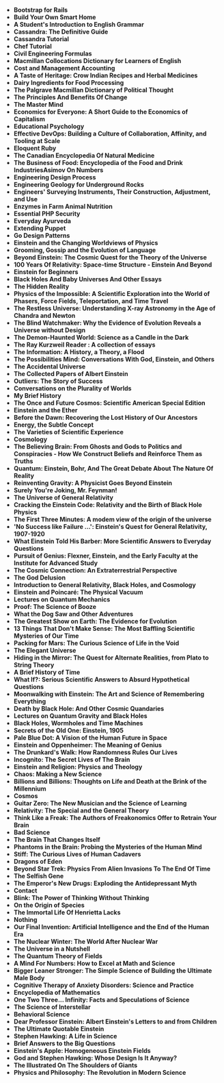 <ul>

                             

 <li><b><a target="_blank" href="img/sci(1).pdf" style="text-decoration:none;">Bootstrap for Rails</a></b></li>

 <li><b><a target="_blank" href="img/sci(2).pdf" style="text-decoration:none;">Build Your Own Smart Home</a></b></li>

<li><b><a target="_blank" href="img/sci(3).pdf" style="text-decoration:none;">A Student's Introduction to English Grammar</a></b></li>
 <li><b><a target="_blank" href="img/sci(4).pdf" style="text-decoration:none;">Cassandra: The Definitive Guide</a></b></li>                              
<li><b><a target="_blank" href="img/sci(5).pdf" style="text-decoration:none;">Cassandra Tutorial</a></b></li>
<li><b><a target="_blank" href="img/sci(6).pdf" style="text-decoration:none;">Chef Tutorial</a></b></li>
 <li><b><a target="_blank" href="img/sci(7).pdf" style="text-decoration:none;">Civil Engineering Formulas</a></b></li>

 <li><b><a target="_blank" href="img/sci(8).pdf" style="text-decoration:none;"> Macmillan Collocations Dictionary for Learners of English </a></b></li>
   <li><b><a target="_blank" href="img/sci(9).pdf" style="text-decoration:none;">Cost and Management Accounting</a></b></li>                             
 <li><b><a target="_blank" href="img/sci(10).pdf" style="text-decoration:none;">A Taste of Heritage: Crow Indian Recipes and Herbal Medicines </a></b></li>                              
<li><b><a target="_blank" href="img/sci(11).pdf" style="text-decoration:none;">Dairy Ingredients for Food Processing</a></b></li>
<li><b><a target="_blank" href="img/sci(12).pdf" style="text-decoration:none;">The Palgrave Macmillan Dictionary of Political
Thought</a></b></li>
<li><b><a target="_blank" href="img/sci(13).pdf" style="text-decoration:none;">The Principles And Benefits Of Change</a></b></li>
                              
<li><b><a target="_blank" href="img/sci(15).pdf" style="text-decoration:none;">The Master Mind</a></b></li>

<li><b><a target="_blank" href="img/sci(16).pdf" style="text-decoration:none;">Economics for Everyone: A Short Guide to the Economics of Capitalism</a></b></li>

  <li><b><a target="_blank" href="img/sci(17).pdf" style="text-decoration:none;">Educational Psychology</a></b></li>   
  
<li><b><a target="_blank" href="img/sci(18).pdf" style="text-decoration:none;">Effective DevOps: Building a Culture of Collaboration, Affinity, and Tooling at Scale</a></b></li> 

<li><b><a target="_blank" href="img/sci(20).pdf" style="text-decoration:none;">Eloquent Ruby </a></b></li>

<li><b><a target="_blank" href="img/sci(21).pdf" style="text-decoration:none;">The Canadian Encyclopedia Of Natural Medicine</a></b></li>
<li><b><a target="_blank" href="img/sci(22).pdf" style="text-decoration:none;">The Business of Food: Encyclopedia of the Food and Drink IndustriesAsimov On Numbers</a></b></li> 
 <li><b><a target="_blank" href="img/sci(23).pdf" style="text-decoration:none;">Engineering Design Process</a></b></li> 
 

   <li><b><a target="_blank" href="img/sci(24).pdf" style="text-decoration:none;">Engineering Geology for Underground Rocks</a></b></li>
 
   <li><b><a target="_blank" href="img/sci(25).pdf" style="text-decoration:none;">Engineers' Surveying Instruments, Their Construction, Adjustment, and Use</a></b></li>                              
 <li><b><a target="_blank" href="img/sci(26).pdf" style="text-decoration:none;">Enzymes in Farm Animal Nutrition</a></b></li>
 <li><b><a target="_blank" href="img/sci(27).pdf" style="text-decoration:none;">Essential PHP Security</a></b></li>
   
 
   <li><b><a target="_blank" href="img/sci(28).pdf" style="text-decoration:none;">Everyday Ayurveda </a></b></li>
 
   <li><b><a target="_blank" href="img/sci(29).pdf" style="text-decoration:none;">Extending Puppet </a></b></li>                              

  <li><b><a target="_blank" href="img/sci(30).pdf" style="text-decoration:none;">Go Design Patterns</a></b></li>
 
   <li><b><a target="_blank" href="img/sci(31).pdf" style="text-decoration:none;">Einstein and the Changing Worldviews of Physics</a></b></li> 
    <li><b><a target="_blank" href="img/sci(32).pdf" style="text-decoration:none;">Grooming, Gossip and the Evolution of Language</a></b></li> 

   <li><b><a target="_blank" href="img/sci(33).pdf" style="text-decoration:none;">Beyond Einstein: The Cosmic Quest for the Theory
of the Universe</a></b></li>                              

  <li><b><a target="_blank" href="img/sci(34).pdf" style="text-decoration:none;">100 Years Of Relativity: Space-time Structure - Einstein And Beyond</a></b></li> 
 

  <li><b><a target="_blank" href="img/sci(36).pdf" style="text-decoration:none;">Einstein for Beginners</a></b></li> 
 
<li><b><a target="_blank" href="img/sci(37).pdf" style="text-decoration:none;">Black Holes And Baby Universes And Other Essays</a></b></li>
 <li><b><a target="_blank" href="img/sci(38).pdf" style="text-decoration:none;">The Hidden Reality</a></b></li>
<li><b><a target="_blank" href="img/sci(39).pdf" style="text-decoration:none;">Physics of the Impossible: A Scientific Exploration into the World of Phasers, Force Fields, Teleportation, and Time Travel</a></b></li>
 <li><b><a target="_blank" href="img/sci(40).pdf" style="text-decoration:none;">The Restless Universe: Understanding X-ray Astronomy in the Age of Chandra and Newton</a></b></li>                              
<li><b><a target="_blank" href="img/sci(41).pdf" style="text-decoration:none;">The Blind Watchmaker: Why the Evidence of Evolution Reveals a Universe without Design</a></b></li>
<li><b><a target="_blank" href="img/sci(42).pdf" style="text-decoration:none;">The Demon-Haunted World: Science as a Candle in the Dark </a></b></li>
 
  <li><b><a target="_blank" href="img/sci(43).pdf" style="text-decoration:none;">The Ray Kurzweil Reader : A collection of essays</a></b></li>
 <li><b><a target="_blank" href="img/sci(44).pdf" style="text-decoration:none;">The Information: A History, a Theory, a Flood</a></b></li>
   <li><b><a target="_blank" href="img/sci(45).pdf" style="text-decoration:none;">The Possibilities Mind: Conversations With God,
Einstein, and Others</a></b></li>                             
                             
<li><b><a target="_blank" href="img/sci(47).pdf" style="text-decoration:none;">The Accidental Universe</a></b></li>
<li><b><a target="_blank" href="img/sci(48).pdf" style="text-decoration:none;">The Collected Papers of Albert Einstein</a></b></li>

<li><b><a target="_blank" href="img/sci(49).pdf" style="text-decoration:none;">Outliers: The Story of Success </a></b></li>
                              
<li><b><a target="_blank" href="img/sci(50).pdf" style="text-decoration:none;">Conversations on the Plurality of Worlds</a></b></li>
<li><b><a target="_blank" href="img/sci(51).pdf" style="text-decoration:none;">My Brief History </a></b></li>

<li><b><a target="_blank" href="img/sci(53).pdf" style="text-decoration:none;">The Once and Future Cosmos: Scientific American Special Edition </a></b></li>
 
<li><b><a target="_blank" href="img/sci(54).pdf" style="text-decoration:none;">Einstein and the Ether </a></b></li>

<li><b><a target="_blank" href="img/sci(55).pdf" style="text-decoration:none;">Before the Dawn: Recovering the Lost History of Our Ancestors</a></b></li>
 
  <li><b><a target="_blank" href="img/sci(56).pdf" style="text-decoration:none;">Energy, the Subtle Concept </a></b></li>                              

  <li><b><a target="_blank" href="img/sci(57).pdf" style="text-decoration:none;">The Varieties of Scientific Experience </a></b></li>
 
   <li><b><a target="_blank" href="img/sci(58).pdf" style="text-decoration:none;">Cosmology </a></b></li>
    <li><b><a target="_blank" href="img/sci(59).pdf" style="text-decoration:none;">The Believing Brain: From Ghosts and Gods to Politics and Conspiracies - How We Construct Beliefs and Reinforce Them as Truths </a></b></li>
 
  <li><b><a target="_blank" href="img/sci(60).pdf" style="text-decoration:none;">Quantum: Einstein, Bohr, And The Great Debate About The Nature Of Reality </a></b></li>
 
   <li><b><a target="_blank" href="img/sci(61).pdf" style="text-decoration:none;">Reinventing Gravity: A Physicist Goes Beyond Einstein </a></b></li>
 
   <li><b><a target="_blank" href="img/sci(62).PDF" style="text-decoration:none;">Surely You're Joking, Mr. Feynman! </a></b></li>
 
   <li><b><a target="_blank" href="img/sci(63).pdf" style="text-decoration:none;">The Universe of General Relativity</a></b></li>                              

  <li><b><a target="_blank" href="img/sci(64).pdf" style="text-decoration:none;">Cracking the Einstein Code: Relativity and the Birth of Black Hole Physics</a></b></li>
 
   <li><b><a target="_blank" href="img/sci(65).pdf" style="text-decoration:none;">The First Three Minutes: A modem view of the origin of
the universe </a></b></li> 

   <li><b><a target="_blank" href="img/sci(66).pdf" style="text-decoration:none;">'No Success like Failure ...': Einstein's Quest for General Relativity, 1907-1920 </a></b></li> 
 
   <li><b><a target="_blank" href="img/sci(67).pdf" style="text-decoration:none;">What Einstein Told His Barber: More Scientific Answers to Everyday Questions</a></b></li>                              

  <li><b><a target="_blank" href="img/sci(68).pdf" style="text-decoration:none;">Pursuit of Genius: Flexner, Einstein, and the Early Faculty at the Institute for Advanced Study</a></b></li> 
 
  
   <li><b><a target="_blank" href="img/sci(69).pdf" style="text-decoration:none;">The Cosmic Connection: An Extraterrestrial Perspective</a></b></li>                              

  <li><b><a target="_blank" href="img/sci(70).pdf" style="text-decoration:none;">The God Delusion </a></b></li> 
  
 
 <li><b><a target="_blank" href="img/sci(71).pdf" style="text-decoration:none;">Introduction to General Relativity, Black Holes, and Cosmology</a></b></li>
 
 <li><b><a target="_blank" href="img/sci(72).pdf" style="text-decoration:none;">Einstein and Poincaré: The Physical Vacuum</a></b></li> 
 
 
 <li><b><a target="_blank" href="img/sci(73).pdf" style="text-decoration:none;">Lectures on Quantum Mechanics</a></b></li>
  <li><b><a target="_blank" href="img/sci(74).pdf" style="text-decoration:none;">Proof: The Science of Booze</a></b></li>
    <li><b><a target="_blank" href="img/sci(75).pdf" style="text-decoration:none;">What the Dog Saw and Other Adventures</a></b></li>                        
<li><b><a target="_blank" href="img/sci(76).pdf" style="text-decoration:none;">The Greatest Show on Earth: The Evidence for Evolution</a></b></li>

 <li><b><a target="_blank" href="img/sci(77).pdf" style="text-decoration:none;">13 Things That Don't Make Sense: The Most Baffling Scientific Mysteries of Our Time</a></b></li> 
 
 
 <li><b><a target="_blank" href="img/sci(78).pdf" style="text-decoration:none;">Packing for Mars: The Curious Science of Life in the Void </a></b></li>
  <li><b><a target="_blank" href="img/sci(79).pdf" style="text-decoration:none;">The Elegant Universe</a></b></li>


 <li><b><a target="_blank" href="img/sci(80).pdf" style="text-decoration:none;">Hiding in the Mirror: The Quest for Alternate Realities, from Plato to String Theory</a></b></li> 
 
 
 <li><b><a target="_blank" href="img/sci(81).pdf" style="text-decoration:none;">A Brief History of Time </a></b></li>
  <li><b><a target="_blank" href="img/sci(82).pdf" style="text-decoration:none;">What If?: Serious Scientific Answers to Absurd Hypothetical Questions</a></b></li>

 <li><b><a target="_blank" href="img/sci(83).pdf" style="text-decoration:none;">Moonwalking with Einstein: The Art and Science of Remembering Everything</a></b></li>
  <li><b><a target="_blank" href="img/sci(84).pdf" style="text-decoration:none;">Death by Black Hole: And Other Cosmic Quandaries</a></b></li>

 <li><b><a target="_blank" href="img/sci(85).pdf" style="text-decoration:none;">Lectures on Quantum Gravity and Black Holes </a></b></li>
  <li><b><a target="_blank" href="img/sci(86).pdf" style="text-decoration:none;">Black Holes, Wormholes and Time Machines</a></b></li>

 <li><b><a target="_blank" href="img/sci(87).pdf" style="text-decoration:none;">Secrets of the Old One: Einstein, 1905</a></b></li>
  <li><b><a target="_blank" href="img/sci(88).pdf" style="text-decoration:none;">Pale Blue Dot: A Vision of the Human Future in Space</a></b></li>
  <li><b><a target="_blank" href="img/sci(89).pdf" style="text-decoration:none;">Einstein and Oppenheimer: The Meaning of Genius</a></b></li>
  
  
  <li><b><a target="_blank" href="img/sci(90).pdf" style="text-decoration:none;">The Drunkard's Walk: How Randomness Rules Our Lives</a></b></li>
  <li><b><a target="_blank" href="img/sci(91).pdf" style="text-decoration:none;">Incognito: The Secret Lives of The Brain</a></b></li>

 <li><b><a target="_blank" href="img/sci(92).pdf" style="text-decoration:none;">Einstein and Religion: Physics and Theology</a></b></li>
  <li><b><a target="_blank" href="img/sci(93).pdf" style="text-decoration:none;"> Chaos: Making a New Science</a></b></li>
  <li><b><a target="_blank" href="img/sci(94).pdf" style="text-decoration:none;">Billions and Billions: Thoughts on Life and Death at the Brink of the Millennium</a></b></li> 
  
   <li><b><a target="_blank" href="img/sci(95).pdf" style="text-decoration:none;">Cosmos</a></b></li>  
  
<li><b><a target="_blank" href="img/sci(96).pdf" style="text-decoration:none;">Guitar Zero: The New Musician and the Science of Learning</a></b></li> 
  
   <li><b><a target="_blank" href="img/sci(97).pdf" style="text-decoration:none;">Relativity: The Special and the General Theory</a></b></li>  
  
 <li><b><a target="_blank" href="img/sci(98).pdf" style="text-decoration:none;">Think Like a Freak: The Authors of Freakonomics Offer to Retrain Your Brain</a></b></li> 
  
   <li><b><a target="_blank" href="img/sci(99).pdf" style="text-decoration:none;">Bad Science</a></b></li>  
  
<li><b><a target="_blank" href="img/sci(100).pdf" style="text-decoration:none;">The Brain That Changes Itself</a></b></li>  
  
 <li><b><a target="_blank" href="img/sci(101).pdf" style="text-decoration:none;">Phantoms in the Brain: Probing the Mysteries of the Human Mind</a></b></li> 
  
   <li><b><a target="_blank" href="img/sci(102).pdf" style="text-decoration:none;">Stiff: The Curious Lives of Human Cadavers</a></b></li> 
  
   
 <li><b><a target="_blank" href="img/sci(103).pdf" style="text-decoration:none;">Dragons of Eden</a></b></li> 
  
   <li><b><a target="_blank" href="img/sci(104).pdf" style="text-decoration:none;">Beyond Star Trek: Physics From Alien Invasions To The End Of Time</a></b></li>  
   
 <li><b><a target="_blank" href="img/sci(105).pdf" style="text-decoration:none;">The Selfish Gene</a></b></li> 
  
   <li><b><a target="_blank" href="img/sci(107).pdf" style="text-decoration:none;">The Emperor's New Drugs: Exploding the Antidepressant Myth</a></b></li> 
  
   
 <li><b><a target="_blank" href="img/sci(108).pdf" style="text-decoration:none;">Contact</a></b></li> 
  
   <li><b><a target="_blank" href="img/sci(109).pdf" style="text-decoration:none;">Blink: The Power of Thinking Without Thinking</a></b></li>  
   
 <li><b><a target="_blank" href="img/sci(110).pdf" style="text-decoration:none;">On the Origin of Species</a></b></li>  
   
<li><b><a target="_blank" href="img/sci(111).pdf" style="text-decoration:none;">The Immortal Life Of Henrietta Lacks</a></b></li> 
  
   
 <li><b><a target="_blank" href="img/sci(112).pdf" style="text-decoration:none;">Nothing</a></b></li> 
  
   <li><b><a target="_blank" href="img/sci(113).pdf" style="text-decoration:none;">Our Final Invention: Artificial Intelligence and the End of the Human Era</a></b></li>  
   
 <li><b><a target="_blank" href="img/sci(116).pdf" style="text-decoration:none;">The Nuclear Winter: The World After Nuclear War</a></b></li>   
   
   <li><b><a target="_blank" href="img/sci(117).rar" style="text-decoration:none;">The Universe in a Nutshell </a></b></li>  
   
 <li><b><a target="_blank" href="img/sci(118).rar" style="text-decoration:none;">The Quantum Theory of Fields</a></b></li>  
   
  <li><b><a target="_blank" href="img/sci(119).pdf" style="text-decoration:none;">A Mind For Numbers: How to Excel at Math and Science</a></b></li> 
  
   <li><b><a target="_blank" href="img/sci(120).pdf" style="text-decoration:none;">Bigger Leaner Stronger: The Simple Science of Building the Ultimate Male Body</a></b></li>  
   
 <li><b><a target="_blank" href="img/sci(121).pdf" style="text-decoration:none;">Cognitive Therapy of Anxiety Disorders: Science and Practice</a></b></li>   
   
   <li><b><a target="_blank" href="img/sci(122).pdf" style="text-decoration:none;">Encyclopedia of Mathematics </a></b></li>  
     
<li><b><a target="_blank" href="img/sci(123).pdf" style="text-decoration:none;">One Two Three... Infinity: Facts and Speculations of Science</a></b></li>  
   
 <li><b><a target="_blank" href="img/sci(124).pdf" style="text-decoration:none;">The Science of Interstellar</a></b></li>   
   
   <li><b><a target="_blank" href="img/sci(125).pdf" style="text-decoration:none;">Behavioral Science </a></b></li>   
   
   <li><b><a target="_blank" href="img/sci(126).pdf" style="text-decoration:none;">Dear Professor Einstein: Albert Einstein's Letters to and from Children </a></b></li> 
   
<li><b><a target="_blank" href="img/sci(27).pdf" style="text-decoration:none;">The Ultimate Quotable Einstein</a></b></li>  
   
 <li><b><a target="_blank" href="img/sci(35).pdf" style="text-decoration:none;">Stephen Hawking: A Life in Science</a></b></li>   
   
   <li><b><a target="_blank" href="img/sci(46).pdf" style="text-decoration:none;">Brief Answers to the Big Questions </a></b></li>   
   
   <li><b><a target="_blank" href="img/sci(52).pdf" style="text-decoration:none;">Einstein's Apple: Homogeneous Einstein Fields </a></b></li>    
   
<li><b><a target="_blank" href="img/sci(106).pdf" style="text-decoration:none;">God and Stephen Hawking: Whose Design Is It Anyway? </a></b></li>   
   
   <li><b><a target="_blank" href="img/sci(114).pdf" style="text-decoration:none;">The Illustrated On The Shoulders of Giants </a></b></li>   
   
 <li><b><a target="_blank" href="img/sci(115).pdf" style="text-decoration:none;">Physics and Philosophy: The Revolution in Modern Science </a></b></li>     
   
   
   
   
 </ul>
